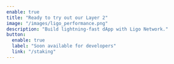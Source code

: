 ```yaml
---
enable: true
title: "Ready to try out our Layer 2"
image: "/images/ligo_performance.png"
description: "Build lightning-fast dApp with Ligo Network."
button:
  enable: true
  label: "Soon available for developers"
  link: "/staking"
---
```

